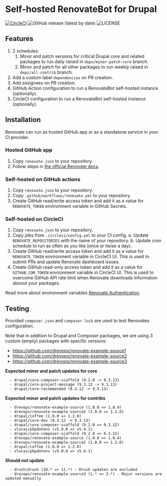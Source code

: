 # Self-hosted RenovateBot for Drupal

[![CircleCI](https://dl.circleci.com/status-badge/img/gh/drevops/renovate-drupal-example/tree/main.svg?style=shield)](https://dl.circleci.com/status-badge/redirect/gh/drevops/renovate-drupal-example/tree/main)
![GitHub release (latest by date)](https://img.shields.io/github/v/release/drevops/renovate-drupal-example)
![LICENSE](https://img.shields.io/github/license/drevops/renovate-drupal-example)

## Features
1. 2 schedules:
   1. Minor and patch versions for critical Drupal core and related packages to
      run daily raised in `deps/minor-patch-core` branch.
   2. Minor and patch for all other packages to run weekly raised in
      `deps/all-contrib` branch.
2. Add a custom label `dependencies` on PR creation.
3. Add assignees on PR creation.
4. GitHub Action configuration to run a RenovateBot self-hosted instance (optionally).
5. CircleCI configuration to run a RenovateBot self-hosted instance (optionally).

## Installation

Renovate can run as hosted GitHub app or as a standalone service in your CI provider.

### Hosted GitHub app

1. Copy `renovate.json` to your repository.
2. Follow steps in [the official Renovate docs](https://docs.renovatebot.com/getting-started/installing-onboarding/).

### Self-hosted on GitHub actions

1. Copy `renovate.json` to your repository.
2. Copy `.github/workflows/renovate.yml` to your repository.
3. Create GitHub read/write access token and add it as a value for `RENOVATE_TOKEN` environment variable in GitHub Secrets.

### Self-hosted on CircleCI

1. Copy `renovate.json` to your repository.
2. Copy jobs from `.circleci/config.yml` to your CI config.
   a. Update `RENOVATE_REPOSITORIES` with the name of your repository.
   b. Update cron schedule to run as often as you like (once or twise a day).
3. Create GitHub read/write access token and add it as a value for `RENOVATE_TOKEN` environment variable in CircleCI UI. This is used to submit PRs and update Renovate dashboard issues.
4. Create GitHub read-only access token and add it as a value for `GITHUB_COM_TOKEN` environment variable in CircleCI UI. This is used to overcome GitHub API rate limit when Renovate downloads information aboout your packages.

Read more about environment variables [Renovate Authentication](https://docs.renovatebot.com/examples/self-hosting/#circleci).

## Testing

Provided `composer.json` and `composer.lock` are used to test Renovates configuration.

Note that in addition to Drupal and Composer packages, we are using 3 custom (empty) packages with specific versions:
- https://github.com/drevops/renovate-example-source1
- https://github.com/drevops/renovate-example-source2
- https://github.com/drevops/renovate-example-source3

**Expected minor and patch updates for core**

```
  - drupal/core-composer-scaffold (9.2.0 -> 9.3.13)
  - drupal/core-project-message (9.3.12 -> 9.3.13)
  - drupal/core-recommended	(9.3.12 -> 9.3.13)
```

**Expected minor and patch updates for contribs**

```
  - drevops/renovate-example-source (1.0.0 => 1.0.4)
  - drevops/renovate-example-source2 (1.0.0 => 1.2.0)
  - drupal/coffee (1.0.0 => 1.2.0)
  - drupal/core-dev	(9.3.12 -> 9.3.13)
  - drupal/core-composer-scaffold (9.2.0 => 9.3.12)
  - vlucas/phpdotenv (v5.0.0 => v5.4.1)
  - drupal/core-composer-scaffold (9.2.0 => 9.3.12)
  - drevops/renovate-example-source (1.0.0 => 1.0.4)
  - drevops/renovate-example-source2 (1.0.0 => 1.2.0)
  - drupal/coffee (1.0.0 => 1.2.0)
  - vlucas/phpdotenv (v5.0.0 => v5.4.1)
```

**Should not update**

```
  - drush/drush (10.* => 11.*) - Drush updates are excluded
  - drevops/renovate-example-source3 (1.* => 3.*) - Major versions are updated manually
```
